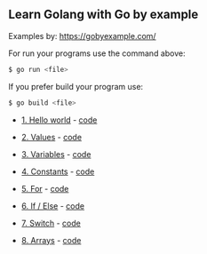 ## Learn Golang with Go by example

Examples by: https://gobyexample.com/

For run your programs use the command above:
```sh
$ go run <file>
```

If you prefer build your program use:
```sh
$ go build <file>
```

- [1. Hello world](https://gobyexample.com/hello-world) - [code](https://github.com/matheusportoo/lerning-golang/blob/master/hello-world/hello-world.go)

- [2. Values](https://gobyexample.com/values) - [code](https://github.com/matheusportoo/lerning-golang/blob/master/values/values.go)

- [3. Variables](https://gobyexample.com/variables) - [code](https://github.com/matheusportoo/lerning-golang/blob/master/variables/variables.go)

- [4. Constants](https://gobyexample.com/constants) - [code](https://github.com/matheusportoo/lerning-golang/blob/master/constants/constants.go)

- [5. For](https://gobyexample.com/for) - [code](https://github.com/matheusportoo/lerning-golang/blob/master/for/for.go)

- [6. If / Else](https://gobyexample.com/if-else) - [code](https://github.com/matheusportoo/lerning-golang/blob/master/if-else/if-else.go)

- [7. Switch](https://gobyexample.com/switch) - [code](https://github.com/matheusportoo/lerning-golang/blob/master/switch/switch.go)

- [8. Arrays](https://gobyexample.com/arrays) - [code](https://github.com/matheusportoo/lerning-golang/blob/master/arrays/arrays.go)
